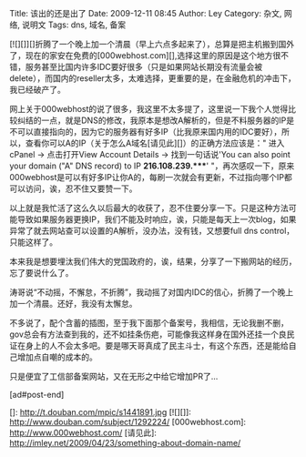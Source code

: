 Title: 该出的还是出了
Date: 2009-12-11 08:45
Author: Ley
Category: 杂文, 网络, 说明文
Tags: dns, 域名, 备案

[![][]][]折腾了一个晚上加一个清晨（早上六点多起来了），总算是把主机搬到国外了，现在的家安在免费的[000webhost.com][],选择这里的原因是这个地方很不错，服务甚至比国内许多IDC要好很多（只是如果网站长期没有流量会被delete），而国内的reseller太多，太难选择，更重要的是，在金融危机的冲击下，我已经破产了。

网上关于000webhost的说了很多，我这里不太多提了，这里说一下我个人觉得比较纠结的一点，就是DNS的修改，我原本是想改A解析的，但是不料服务器的IP是不可以直接指向的，因为它的服务器有好多IP（比我原来国内用的IDC要好），所以，查看你可以A的IP（关于怎么A域名[请见此][]）的正确方法应该是："
进入cPanel -\> 点击打开View Account Details -\> 找到一句话说'You can
also point your domain ("A" DNS record) to IP **216.108.239.\*\*\***'
"，再次感叹一下，原来000webhost是可以有好多IP让你A的，每刷一次就会有更新，不过指向哪个IP都可以访问，诶，忍不住又要赞一下。

以上就是我忙活了这么久以后最大的收获了，忍不住要分享一下。只是这种方法可能导致如果服务器更换IP，我们不能及时响应，诶，只能是每天上一次blog，如果异常了就去网站查可以设置的A解析，没办法，没有钱，又想要full
dns control，只能这样了。

本来我是想要埋汰我们伟大的党国政府的，诶，结果，分享了一下搬网站的经历，忘了要说什么了。

涛哥说“不动摇，不懈怠，不折腾”，我动摇了对国内IDC的信心，折腾了一个晚上加一个清晨。还好，我没有太懈怠。

不多说了，配个含蓄的插图，至于我下面那个备案号，我相信，无论我删不删，gov总会有方法查到我的，还不如挂条伤疤，可能像我这样身在国外还挂一个良民证在身上的人不会太多吧。要是哪天哥真成了民主斗士，有这个东西，还是能给自己增加点自嘲的成本的。

只是便宜了工信部备案网站，又在无形之中给它增加PR了...<!--more-->

[ad\#post-end]

  []: http://t.douban.com/mpic/s1441891.jpg
  [![][]]: http://www.douban.com/subject/1292224/
  [000webhost.com]: http://www.000webhost.com/
  [请见此]: http://imley.net/2009/04/23/something-about-domain-name/
